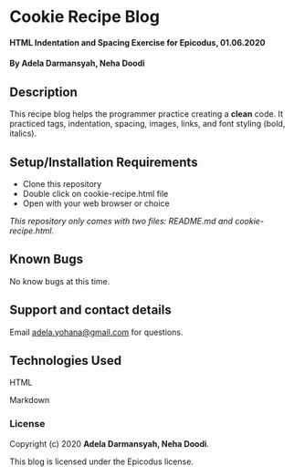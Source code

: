 # Cookie Recipe Blog

#### HTML Indentation and Spacing Exercise for Epicodus, 01.06.2020

#### By **Adela Darmansyah, Neha Doodi**

## Description

This recipe blog helps the programmer practice creating a **clean** code. It practiced tags, indentation, spacing, images, links, and font styling (bold, italics).

## Setup/Installation Requirements

* Clone this repository
* Double click on cookie-recipe.html file
* Open with your web browser or choice

_This repository only comes with two files: README.md and cookie-recipe.html._

## Known Bugs

No know bugs at this time.

## Support and contact details

Email adela.yohana@gmail.com for questions.

## Technologies Used

HTML

Markdown

### License

Copyright (c) 2020 **Adela Darmansyah, Neha Doodi**.

This blog is licensed under the Epicodus license.